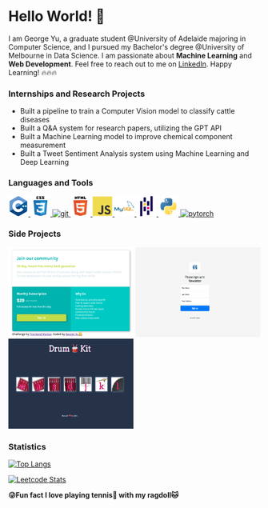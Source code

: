 <h1>Hello World! 👋</h1>
I am George Yu, a graduate student @University of Adelaide majoring in Computer Science, and I pursued my Bachelor's degree @University of Melbourne in Data Science. I am passionate about <strong>Machine Learning</strong> and <strong>Web Development</strong>. Feel free to reach out to me on <a href="https://www.linkedin.com/in/george-yu-a6800a227/">LinkedIn</a>. Happy Learning! 🔥🔥🔥

<h3>Internships and Research Projects</h3>

* Built a pipeline to train a Computer Vision model to classify cattle diseases
* Built a Q&A system for research papers, utilizing the GPT API
* Built a Machine Learning model to improve chemical component measurement
* Built a Tweet Sentiment Analysis system using Machine Learning and Deep Learning<br />

<h3 align="left">Languages and Tools</h3>
<p align="left"> <a href="https://www.w3schools.com/cpp/" target="_blank" rel="noreferrer"> <img src="https://raw.githubusercontent.com/devicons/devicon/master/icons/cplusplus/cplusplus-original.svg" alt="cplusplus" width="40" height="40"/> </a> <a href="https://www.w3schools.com/css/" target="_blank" rel="noreferrer"> <img src="https://raw.githubusercontent.com/devicons/devicon/master/icons/css3/css3-original-wordmark.svg" alt="css3" width="40" height="40"/> </a> <a href="https://git-scm.com/" target="_blank" rel="noreferrer"> <img src="https://www.vectorlogo.zone/logos/git-scm/git-scm-icon.svg" alt="git" width="40" height="40"/> </a> <a href="https://www.w3.org/html/" target="_blank" rel="noreferrer"> <img src="https://raw.githubusercontent.com/devicons/devicon/master/icons/html5/html5-original-wordmark.svg" alt="html5" width="40" height="40"/> </a> <a href="https://developer.mozilla.org/en-US/docs/Web/JavaScript" target="_blank" rel="noreferrer"> <img src="https://raw.githubusercontent.com/devicons/devicon/master/icons/javascript/javascript-original.svg" alt="javascript" width="40" height="40"/> </a> <a href="https://www.mysql.com/" target="_blank" rel="noreferrer"> <img src="https://raw.githubusercontent.com/devicons/devicon/master/icons/mysql/mysql-original-wordmark.svg" alt="mysql" width="40" height="40"/> </a> <a href="https://pandas.pydata.org/" target="_blank" rel="noreferrer"> <img src="https://raw.githubusercontent.com/devicons/devicon/2ae2a900d2f041da66e950e4d48052658d850630/icons/pandas/pandas-original.svg" alt="pandas" width="40" height="40"/> </a> <a href="https://www.python.org" target="_blank" rel="noreferrer"> <img src="https://raw.githubusercontent.com/devicons/devicon/master/icons/python/python-original.svg" alt="python" width="40" height="40"/> </a> <a href="https://pytorch.org/" target="_blank" rel="noreferrer"> <img src="https://www.vectorlogo.zone/logos/pytorch/pytorch-icon.svg" alt="pytorch" width="40" height="40"/> </a> </p>

<h3>Side Projects</h3>

<p float="left">
  <a target="_blank" href="https://github.com/YuBaichuan2000/pricing-card-frontend-challenge"><img src="https://github.com/YuBaichuan2000/pricing-card-frontend-challenge/blob/main/images/Screenshot%202024-01-15%20at%2015.21.40.png" height="180" width="250"/></a>
  <a target="_blank" href="https://github.com/YuBaichuan2000/newsletter-signup"><img src="https://github.com/YuBaichuan2000/newsletter-signup/blob/main/images/Screenshot%202024-01-15%20at%2015.30.55.png" height="180" width="250"/></a>
  <a target="_blank" href="https://github.com/YuBaichuan2000/drumkit"><img src="https://github.com/YuBaichuan2000/drumkit/blob/main/images/Screenshot%202024-01-15%20at%2015.40.24.png" height="180" width="250"/></a>
</p>



<h3>Statistics</h3>

[![Top Langs](https://github-readme-stats.vercel.app/api/top-langs/?username=YuBaichuan2000&layout=donut)](https://www.linkedin.com/in/george-yu-a6800a227/)

[![Leetcode Stats](https://leetcard.jacoblin.cool/YuBaichuan?theme=light)](https://leetcode.com/YuBaichuan/)

**😜Fun fact I love playing tennis🎾 with my ragdoll🐱**
